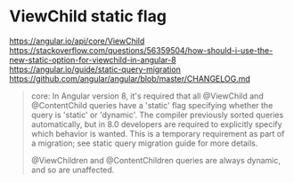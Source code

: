 # ViewChild static flag
https://angular.io/api/core/ViewChild
https://stackoverflow.com/questions/56359504/how-should-i-use-the-new-static-option-for-viewchild-in-angular-8
https://angular.io/guide/static-query-migration
https://github.com/angular/angular/blob/master/CHANGELOG.md

> core: In Angular version 8, it's required that all @ViewChild and @ContentChild queries have a 'static' flag specifying whether the query is 'static' or 'dynamic'. The compiler previously sorted queries automatically, but in 8.0 developers are required to explicitly specify which behavior is wanted. This is a temporary requirement as part of a migration; see static query migration guide for more details.
> 
> @ViewChildren and @ContentChildren queries are always dynamic, and so are unaffected.





